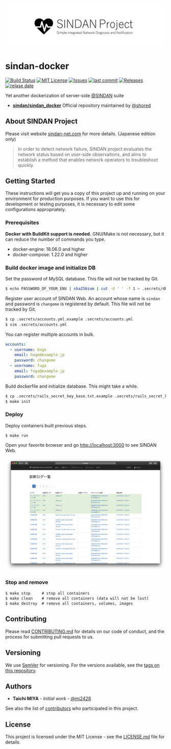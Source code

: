  ![SINDAN Project](https://raw.githubusercontent.com/mi2428/sindan-docker/screenshot/logo.png)

# sindan-docker

[![Build Status](https://travis-ci.com/mi2428/sindan-docker.svg?token=4rNKUsBRFsZs9zARiDBB&branch=master)](https://travis-ci.com/mi2428/sindan-docker) [![MIT License](http://img.shields.io/badge/license-MIT-blue.svg?style=flat)](LICENSE) [![Issues](https://img.shields.io/github/issues/mi2428/sindan-docker)](https://github.com/mi2428/sindan-docker/issues)
[![last commit](https://img.shields.io/github/last-commit/mi2428/sindan-docker)](https://github.com/mi2428/sindan-docker/commits) [![Releases](https://img.shields.io/github/release/mi2428/sindan-docker)](https://github.com/mi2428/sindan-docker/releases)  [![relase date](https://img.shields.io/github/release-date/mi2428/sindan-docker)](https://github.com/mi2428/sindan-docker/releases)

Yet another dockerization of server-side [@SINDAN](https://github.com/SINDAN) suite
- **[sindan/sindan_docker](https://github.com/SINDAN/sindan_docker)** Official repository maintained by [@shored](https://github.com/shored)

## About SINDAN Project
Please visit website [sindan-net.com](https://www.sindan-net.com) for more details. (Japanese edition only)

> In order to detect network failure, SINDAN project evaluates the network status based on user-side observations, and aims to establish a method that enables network operators to troubleshoot quickly.

## Getting Started
These instructions will get you a copy of this project up and running on your environment for production purposes.
If you want to use this for development or testing purposes, it is necessary to edit some configurations appropriately.

### Prerequisites
**Docker with BuildKit support is needed.**
GNU/Make is not necessary, but it can reduce the number of commands you type.

- docker-engine: 18.06.0 and higher
- docker-compose: 1.22.0 and higher

### Build docker image and initialize DB
Set the password of MySQL database.
This file will not be tracked by Git.
```bash
$ echo PASSWORD_OF_YOUR_ENV | sha256sum | cut -d ' ' -f 1 > .secrets/db_password.txt
```
Register user account of SINDAN Web.
An account whose name is `sindan` and password is `changeme` is registered by default.
This file will not be tracked by Git.
```bash
$ cp .secrets/accounts.yml.example .secrets/accounts.yml
$ vim .secrets/accounts.yml
```
You can register multiple accounts in bulk.
```yml
accounts:
  - username: hoge
    email: hoge@example.jp
    password: changeme
  - username: fuga
    email: fuga@example.jp
    password: changeme
```
Build dockerfile and initialize database.
This might take a while.
```bash
$ cp .secrets/rails_secret_key_base.txt.example .secrets/rails_secret_key_base.txt
$ make init
```

### Deploy
Deploy containers built previous steps.
```
$ make run
```
Open your favorite browser and go [http://localhost:3000](http://localhost:3000) to see SINDAN Web.

![Safari screenshot](https://raw.githubusercontent.com/mi2428/sindan-docker/screenshot/safari.png)

### Stop and remove
```
$ make stop     # stop all containers
$ make clean    # remove all containers (data will not be lost)
$ make destroy  # remove all containers, volumes, images
```

## Contributing
Please read [CONTRIBUTING.md](CONTRIBUTING.md) for details on our code of conduct, and the process for submitting pull requests to us.

## Versioning
We use [SemVer](http://semver.org/) for versioning. For the versions available, see the [tags on this repository](https://github.com/mi2428/sindan-docker/tags).

## Authors
- **Taichi MIYA** - *Initial work* - [@mi2428](https://github.com/mi2428)

See also the list of [contributors](https://github.com/mi2428/sindan-docker/graphs/contributors) who participated in this project.

## License
This project is licensed under the MIT License - see the [LICENSE.md](LICENSE.md) file for details.
